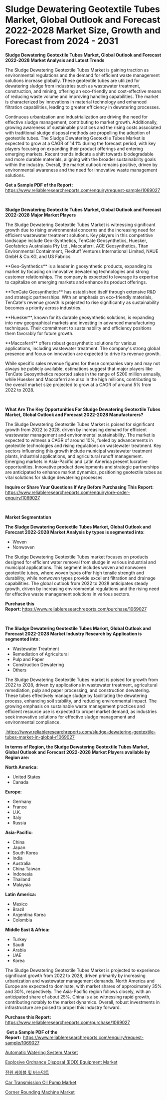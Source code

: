 <p><h1>Sludge Dewatering Geotextile Tubes Market, Global Outlook and Forecast 2022-2028 Market Size, Growth and Forecast from 2024 - 2031</h1></p><p><strong>Sludge Dewatering Geotextile Tubes Market, Global Outlook and Forecast 2022-2028 Market Analysis and Latest Trends</strong></p>
<p><p>The Sludge Dewatering Geotextile Tubes Market is gaining traction as environmental regulations and the demand for efficient waste management solutions increase globally. These geotextile tubes are utilized for dewatering sludge from industries such as wastewater treatment, construction, and mining, offering an eco-friendly and cost-effective means of reducing waste volume and improving handling capabilities. The market is characterized by innovations in material technology and enhanced filtration capabilities, leading to greater efficiency in dewatering processes.</p><p>Continuous urbanization and industrialization are driving the need for effective sludge management, contributing to market growth. Additionally, growing awareness of sustainable practices and the rising costs associated with traditional sludge disposal methods are propelling the adoption of geotextile tubes. The Sludge Dewatering Geotextile Tubes Market is expected to grow at a CAGR of 14.1% during the forecast period, with key players focusing on expanding their product offerings and entering emerging markets. Recent trends indicate a shift towards biodegradable and more durable materials, aligning with the broader sustainability goals within the industry. Overall, the market outlook remains positive, driven by environmental awareness and the need for innovative waste management solutions.</p></p>
<p><strong>Get a Sample PDF of the Report:&nbsp;</strong> <a href="https://www.reliableresearchreports.com/enquiry/request-sample/1069027">https://www.reliableresearchreports.com/enquiry/request-sample/1069027</a></p>
<p>&nbsp;</p>
<p><strong>Sludge Dewatering Geotextile Tubes Market, Global Outlook and Forecast 2022-2028 Major Market Players</strong></p>
<p><p>The Sludge Dewatering Geotextile Tubes Market is witnessing significant growth due to rising environmental concerns and the increasing need for efficient wastewater treatment solutions. Key players in this competitive landscape include Geo-Synthetics, TenCate Geosynthetics, Huesker, Geofabrics Australasia Pty Ltd., Maccaferri, ACE Geosynthetics, Titan Environmental Containment, Flexituff Ventures International Limited, NAUE GmbH & Co.KG, and US Fabrics.</p><p>**Geo-Synthetics** is a leader in geosynthetic products, expanding its market by focusing on innovative dewatering technologies and strong customer relationships. The company is expected to leverage its expertise to capitalize on emerging markets and enhance its product offerings.</p><p>**TenCate Geosynthetics** has established itself through extensive R&D and strategic partnerships. With an emphasis on eco-friendly materials, TenCate's revenue growth is projected to rise significantly as sustainability becomes a priority across industries.</p><p>**Huesker**, known for its durable geosynthetic solutions, is expanding into new geographical markets and investing in advanced manufacturing techniques. Their commitment to sustainability and efficiency positions them favorably for future growth.</p><p>**Maccaferri** offers robust geosynthetic solutions for various applications, including wastewater treatment. The company's strong global presence and focus on innovation are expected to drive its revenue growth.</p><p>While specific sales revenue figures for these companies vary and may not always be publicly available, estimations suggest that major players like TenCate Geosynthetics reported sales in the range of $200 million annually, while Huesker and Maccaferri are also in the high millions, contributing to the overall market size projected to grow at a CAGR of around 5% from 2022 to 2028.</p></p>
<p>&nbsp;</p>
<p><strong>What Are The Key Opportunities For Sludge Dewatering Geotextile Tubes Market, Global Outlook and Forecast 2022-2028 Manufacturers?</strong></p>
<p><p>The Sludge Dewatering Geotextile Tubes Market is poised for significant growth from 2022 to 2028, driven by increasing demand for efficient wastewater management and environmental sustainability. The market is expected to witness a CAGR of around 10%, fueled by advancements in geotextile technologies and rising regulations on wastewater treatment. Key sectors influencing this growth include municipal wastewater treatment plants, industrial applications, and agricultural runoff management. Emerging markets in Asia-Pacific and Latin America present lucrative opportunities. Innovative product developments and strategic partnerships are anticipated to enhance market dynamics, positioning geotextile tubes as vital solutions for sludge dewatering processes.</p></p>
<p><strong>Inquire or Share Your Questions If Any Before Purchasing This Report:</strong> <a href="https://www.reliableresearchreports.com/enquiry/pre-order-enquiry/1069027">https://www.reliableresearchreports.com/enquiry/pre-order-enquiry/1069027</a></p>
<p>&nbsp;</p>
<p><strong>Market Segmentation</strong></p>
<p><strong>The Sludge Dewatering Geotextile Tubes Market, Global Outlook and Forecast 2022-2028 Market Analysis by types is segmented into:</strong></p>
<p><ul><li>Woven</li><li>Nonwoven</li></ul></p>
<p><p>The Sludge Dewatering Geotextile Tubes market focuses on products designed for efficient water removal from sludge in various industrial and municipal applications. This segment includes woven and nonwoven geotextile tubes, where woven types offer high tensile strength and durability, while nonwoven types provide excellent filtration and drainage capabilities. The global outlook from 2022 to 2028 anticipates steady growth, driven by increasing environmental regulations and the rising need for effective waste management solutions in various sectors.</p></p>
<p><strong>Purchase this Report:&nbsp;</strong><a href="https://www.reliableresearchreports.com/purchase/1069027">https://www.reliableresearchreports.com/purchase/1069027</a></p>
<p>&nbsp;</p>
<p><strong>The Sludge Dewatering Geotextile Tubes Market, Global Outlook and Forecast 2022-2028 Market Industry Research by Application is segmented into:</strong></p>
<p><ul><li>Wastewater Treatment</li><li>Remediation of Agricultural</li><li>Pulp and Paper</li><li>Construction Dewatering</li><li>Others</li></ul></p>
<p><p>The Sludge Dewatering Geotextile Tubes market is poised for growth from 2022 to 2028, driven by applications in wastewater treatment, agricultural remediation, pulp and paper processing, and construction dewatering. These tubes effectively manage sludge by facilitating the dewatering process, enhancing soil stability, and reducing environmental impact. The growing emphasis on sustainable waste management practices and efficient resource use is expected to propel market demand, as industries seek innovative solutions for effective sludge management and environmental compliance.</p></p>
<p><a href="https://www.reliableresearchreports.com/sludge-dewatering-geotextile-tubes-market-in-global-r1069027">&nbsp;https://www.reliableresearchreports.com/sludge-dewatering-geotextile-tubes-market-in-global-r1069027</a></p>
<p><strong>In terms of Region, the Sludge Dewatering Geotextile Tubes Market, Global Outlook and Forecast 2022-2028 Market Players available by Region are:</strong></p>
<p>
    <p> <strong> North America: </strong>
        <ul>
            <li>United States</li>
            <li>Canada</li>
        </ul>
        </p> 
    <p> <strong> Europe: </strong>
        <ul>
            <li>Germany</li>
            <li>France</li>
            <li>U.K.</li>
            <li>Italy</li>
            <li>Russia</li>
        </ul>
        </p> 
    <p> <strong> Asia-Pacific: </strong>
        <ul>
            <li>China</li>
            <li>Japan</li>
            <li>South Korea</li>
            <li>India</li>
            <li>Australia</li>
            <li>China Taiwan</li>
            <li>Indonesia</li>
            <li>Thailand</li>
            <li>Malaysia</li>
        </ul>
        </p> 
    <p> <strong> Latin America: </strong>
        <ul>
            <li>Mexico</li>
            <li>Brazil</li>
            <li>Argentina Korea</li>
            <li>Colombia</li>
        </ul>
        </p> 
    <p> <strong> Middle East & Africa: </strong>
        <ul>
            <li>Turkey</li>
            <li>Saudi</li>
            <li>Arabia</li>
            <li>UAE</li>
            <li>Korea</li>
        </ul>
    </p>
    </p>
<p><p>The Sludge Dewatering Geotextile Tubes Market is projected to experience significant growth from 2022 to 2028, driven primarily by increasing urbanization and wastewater management demands. North America and Europe are expected to dominate, with market shares of approximately 35% and 30%, respectively. The Asia-Pacific region follows closely, with an anticipated share of about 25%. China is also witnessing rapid growth, contributing notably to the market dynamics. Overall, robust investments in infrastructure are poised to propel this industry forward.</p></p>
<p><strong>Purchase this Report: </strong><a href="https://www.reliableresearchreports.com/purchase/1069027">https://www.reliableresearchreports.com/purchase/1069027</a></p>
<p>&nbsp;<strong>Get a Sample PDF of the Report:&nbsp;&nbsp;</strong><a href="https://www.reliableresearchreports.com/enquiry/request-sample/1069027">https://www.reliableresearchreports.com/enquiry/request-sample/1069027</a></p>
<p><strong></strong></p>
<p><p><a href="https://www.linkedin.com/pulse/insights-automatic-watering-system-industry-market-financial-qd0af?trackingId=x4dhVaepSP%2BdE8Qm9YXUjQ%3D%3D">Automatic Watering System Market</a></p><p><a href="https://issuu.com/reportprime-2/docs/explosive-ordnance-disposal-eod-equ_590a69644f38b9">Explosive Ordnance Disposal (EOD) Equipment Market</a></p><p><a href="https://github.com/langcat852024/Market-Research-Report-List-2/blob/main/1310352108389.md">전원 케이블 및 버스덕트</a></p><p><a href="https://medium.com/@michellegbleau0620/car-transmission-oil-pump-market-research-report-market-forecast-and-growth-prospects-with-a-7bbef48d6990">Car Transmission Oil Pump Market</a></p><p><a href="https://www.linkedin.com/pulse/exploring-corner-rounding-machine-market-dynamics-revenue-analysis-knkif?trackingId=R35WlXUoRqWb75Tm1MofHQ%3D%3D">Corner Rounding Machine Market</a></p></p>